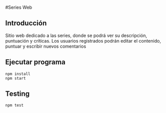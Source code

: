 #Series Web

## Introducción

Sitio web dedicado a las series, donde se podrá ver su descripción, puntuación y críticas.
Los usuarios registrados podrán editar el contenido, puntuar y escribir nuevos comentarios

## Ejecutar programa

```
npm install
npm start
```

## Testing

```
npm test
```